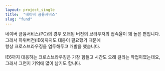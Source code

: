 ```yaml
---
layout: project_single
title:  "네이버 금융서비스"
slug: "fund"
---
```

네이버 금융서비스(PC)의 경우 오래된 버전의 브라우저의 접속율이 꽤 높은 편입니다.<br>
그래서 하위버전(IE6)까지도 대응이 필요했기 때문에<br>
항상 크로스브라우징을 염두해두고 개발을 했습니다.<br>

IE6까지 대응하는 크로스브라우징은 가장 힘들고 시간도 오래 걸리는 작업이였는데요,<br>
그래서 그런지 기억에 많이 남기도 합니다.<br>

